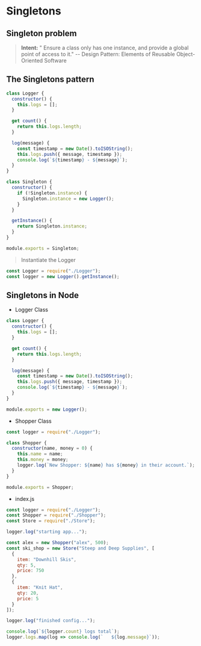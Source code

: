 # Singletons

## Singleton problem

> **Intent:** " Ensure a class only has one instance, and provide a global point of access to it." -- Design Pattern: Elements of Reusable Object-Oriented Software

## The Singletons pattern

```javascript
class Logger {
  constructor() {
    this.logs = [];
  }

  get count() {
    return this.logs.length;
  }

  log(message) {
    const timestamp = new Date().toISOString();
    this.logs.push({ message, timestamp });
    console.log(`${timestamp} - ${message}`);
  }
}

class Singleton {
  constructor() {
    if (!Singleton.instance) {
      Singleton.instance = new Logger();
    }
  }

  getInstance() {
    return Singleton.instance;
  }
}

module.exports = Singleton;
```

> Instantiate the Logger

```javascript
const Logger = require("./Logger");
const logger = new Logger().getInstance();
```

## Singletons in Node

- Logger Class

```javascript
class Logger {
  constructor() {
    this.logs = [];
  }

  get count() {
    return this.logs.length;
  }

  log(message) {
    const timestamp = new Date().toISOString();
    this.logs.push({ message, timestamp });
    console.log(`${timestamp} - ${message}`);
  }
}

module.exports = new Logger();
```

- Shopper Class

```javascript
const logger = require("./Logger");

class Shopper {
  constructor(name, money = 0) {
    this.name = name;
    this.money = money;
    logger.log(`New Shopper: ${name} has ${money} in their account.`);
  }
}

module.exports = Shopper;
```

- index.js

```javascript
const logger = require("./Logger");
const Shopper = require("./Shopper");
const Store = require("./Store");

logger.log("starting app...");

const alex = new Shopper("alex", 500);
const ski_shop = new Store("Steep and Deep Supplies", [
  {
    item: "Downhill Skis",
    qty: 5,
    price: 750
  },
  {
    item: "Knit Hat",
    qty: 20,
    price: 5
  }
]);

logger.log("finished config...");

console.log(`${logger.count} logs total`);
logger.logs.map(log => console.log(`   ${log.message}`));
```
